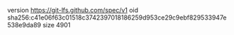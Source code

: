 version https://git-lfs.github.com/spec/v1
oid sha256:c41e06f63c01518c3742397018186259d953ce29c9ebf829533947e538e9da89
size 4901
